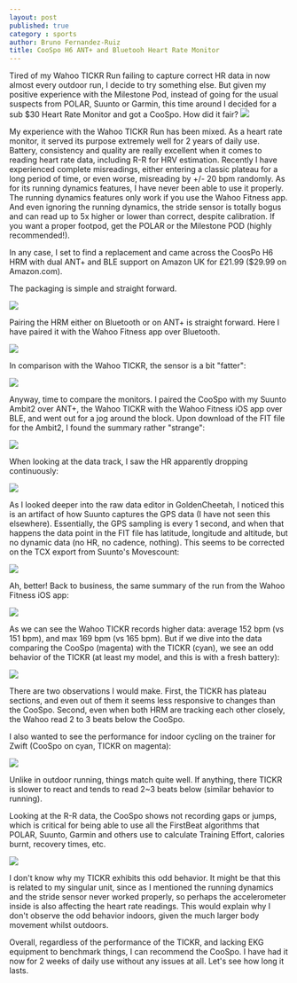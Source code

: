 ```yaml
---
layout: post
published: true
category : sports
author: Bruno Fernandez-Ruiz
title: CooSpo H6 ANT+ and Bluetooh Heart Rate Monitor
---
```

Tired of my Wahoo TICKR Run failing to capture correct HR data in now almost every outdoor run, I decide to try something else. But given my positive experience with the Milestone Pod, instead of going for the usual suspects from POLAR, Suunto or Garmin, this time around I decided for a sub $30 Heart Rate Monitor and got a CooSpo. How did it fair?
<img src="{{ site.base_url }}/assets/2017/04/coospo_h6.jpg"/>

My experience with the Wahoo TICKR Run has been mixed. As a heart rate monitor, it served its purpose extremely well for 2 years of daily use. Battery, consistency and quality are really excellent when it comes to reading heart rate data, including R-R for HRV estimation. Recently I have experienced complete misreadings, either entering a classic plateau for a long period of time, or even worse, misreading by +/- 20 bpm randomly. As for its running dynamics features, I have never been able to use it properly. The running dynamics features only work if you use the Wahoo Fitness app. And even ignoring the running dynamics, the stride sensor is totally bogus and can read up to 5x higher or lower than correct, despite calibration. If you want a proper footpod, get the POLAR or the Milestone POD (highly recommended!).

In any case, I set to find a replacement and came across the CoosPo H6 HRM with dual ANT+ and BLE support on Amazon UK for £21.99 ($29.99 on Amazon.com).

The packaging is simple and straight forward.

<img src="{{ site.base_url }}/assets/2017/04/coospo.png"/>

Pairing the HRM either on Bluetooth or on ANT+ is straight forward. Here I have paired it with the Wahoo Fitness app over Bluetooth.

<img src="{{ site.base_url }}/assets/2017/04/coospo_ble_pairing.png"/>

In comparison with the Wahoo TICKR, the sensor is a bit "fatter":

<img src="{{ site.base_url }}/assets/2017/04/coospo_vs_tickr.png"/>

Anyway, time to compare the monitors. I paired the CooSpo with my Suunto Ambit2 over ANT+, the Wahoo TICKR with the Wahoo Fitness iOS app over BLE, and went out for a jog around the block. Upon download of the FIT file for the Ambit2, I found the summary rather "strange":

<img src="{{ site.base_url }}/assets/2017/04/coospo_fit_summary.png"/>

When looking at the data track, I saw the HR apparently dropping continuously:

<img src="{{ site.base_url }}/assets/2017/04/coospo_fit_hr.png"/>

As I looked deeper into the raw data editor in GoldenCheetah, I noticed this is an artifact of how Suunto captures the GPS data (I have not seen this elsewhere). Essentially, the GPS sampling is every 1 second, and when that happens the data point in the FIT file has latitude, longitude and altitude, but no dynamic data (no HR, no cadence, nothing). This seems to be corrected on the TCX export from Suunto's Movescount:

<img src="{{ site.base_url }}/assets/2017/04/coospo_tcx_summary.png"/>

Ah, better! Back to business, the same summary of the run from the Wahoo Fitness iOS app:

<img src="{{ site.base_url }}/assets/2017/04/tickr_summary.png"/>

As we can see the Wahoo TICKR records higher data: average 152 bpm (vs 151 bpm), and max 169 bpm (vs 165 bpm). But if we dive into the data comparing the CooSpo (magenta) with the TICKR (cyan), we see an odd behavior of the TICKR (at least my model, and this is with a fresh battery):

<img src="{{ site.base_url }}/assets/2017/04/tickr_vs_coospo_run.png"/>

There are two observations I would make. First, the TICKR has plateau sections, and even out of them it seems less responsive to changes than the CooSpo. Second, even when both HRM are tracking each other closely, the Wahoo read 2 to 3 beats below the CooSpo.

I also wanted to see the performance for indoor cycling on the trainer for Zwift (CooSpo on cyan, TICKR on magenta):

<img src="{{ site.base_url }}/assets/2017/04/tickr_vs_coospo_bike.png"/>

Unlike in outdoor running, things match quite well. If anything, there TICKR is slower to react and tends to read 2~3 beats below (similar behavior to running).

Looking at the R-R data, the CooSpo shows not recording gaps or jumps, which is critical for being able to use all the FirstBeat algorithms that POLAR, Suunto, Garmin and others use to calculate Training Effort, calories burnt, recovery times, etc.

<img src="{{ site.base_url }}/assets/2017/04/coospo_hrv.png"/>

I don't know why my TICKR exhibits this odd behavior. It might be that this is related to my singular unit, since as I mentioned the running dynamics and the stride sensor never worked properly, so perhaps the accelerometer inside is also affecting the heart rate readings. This would explain why I don't observe the odd behavior indoors, given the much larger body movement whilst outdoors.

Overall, regardless of the performance of the TICKR, and lacking EKG equipment to benchmark things, I can recommend the CooSpo. I have had it now for 2 weeks of daily use without any issues at all. Let's see how long it lasts.
